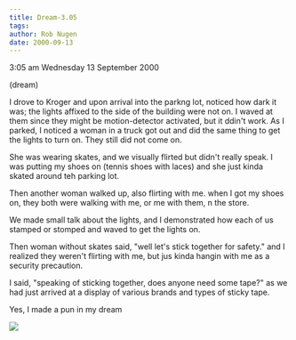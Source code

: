 ```yaml
---
title: Dream-3.05
tags: 
author: Rob Nugen
date: 2000-09-13
---
```


<p class=date>3:05 am Wednesday 13 September 2000

<p class=note>(dream)

<p class=dream>I drove to Kroger and upon arrival into the parkng lot,
noticed how dark it was; the lights affixed to the side of the building were
not on.  I waved at them since they might be motion-detector activated, but
it ddin't work. As I parked, I noticed a woman in a truck got out and did
the same thing to get the lights to turn on.  They still did not come on.

<p class=dream>She was wearing skates, and we visually flirted but didn't
really speak.  I was putting my shoes on (tennis shoes with laces) and she
just kinda skated around teh parking lot.

<p class=dream>Then another woman walked up, also flirting with me.  when I
got my shoes on, they both were walking with me, or me with them, n the
store.

<p class=dream>We made small talk about the lights, and I demonstrated  how
each of us stamped or stomped and waved to get the lights on.

<p class=dream>Then woman without skates said, "well let's stick together
for safety." and I realized they weren't flirting with me, but jus kinda
hangin with me as a security precaution.

<p class=dream>I said, "speaking of sticking together, does anyone need some
tape?" as we had just arrived at a display of various brands and types of
sticky tape.

<p>Yes, I made a pun in my dream

<p><img src="/images/rob/wL-ROB.gif">

